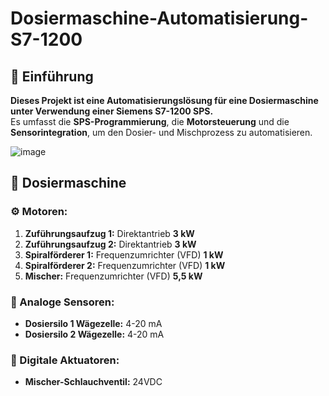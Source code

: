 # Dosiermaschine-Automatisierung-S7-1200

 ## 📌 Einführung  
**Dieses Projekt ist eine Automatisierungslösung für eine Dosiermaschine unter Verwendung einer Siemens S7-1200 SPS.**  
Es umfasst die **SPS-Programmierung**, die **Motorsteuerung** und die **Sensorintegration**, um den Dosier- und Mischprozess zu automatisieren.  

![image](https://github.com/user-attachments/assets/0304a67b-8fdc-4382-94d6-65f1d51ec326)

## 📌 Dosiermaschine  

### ⚙️ Motoren:  
1. **Zuführungsaufzug 1:** Direktantrieb **3 kW**  
2. **Zuführungsaufzug 2:** Direktantrieb **3 kW**  
3. **Spiralförderer 1:** Frequenzumrichter (VFD) **1 kW**  
4. **Spiralförderer 2:** Frequenzumrichter (VFD) **1 kW**  
5. **Mischer:** Frequenzumrichter (VFD) **5,5 kW**  

### 🎯 Analoge Sensoren:  
- **Dosiersilo 1 Wägezelle:** 4-20 mA  
- **Dosiersilo 2 Wägezelle:** 4-20 mA  

### 🔧 Digitale Aktuatoren:  
- **Mischer-Schlauchventil:** 24VDC  

